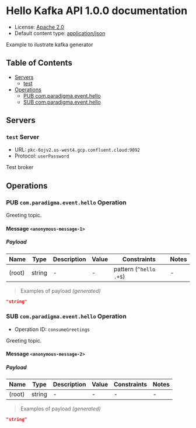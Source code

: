 # Hello Kafka API 1.0.0 documentation

* License: [Apache 2.0](https://www.apache.org/licenses/LICENSE-2.0)
* Default content type: [application/json](https://www.iana.org/assignments/media-types/application/json)

Example to ilustrate kafka generator


## Table of Contents

* [Servers](#servers)
  * [test](#test-server)
* [Operations](#operations)
  * [PUB com.paradigma.event.hello](#pub-comparadigmaeventhello-operation)
  * [SUB com.paradigma.event.hello](#sub-comparadigmaeventhello-operation)

## Servers

### `test` Server

* URL: `pkc-6ojv2.us-west4.gcp.confluent.cloud:9092`
* Protocol: `userPassword`

Test broker


## Operations

### PUB `com.paradigma.event.hello` Operation

Greeting topic.

#### Message `<anonymous-message-1>`

##### Payload

| Name | Type | Description | Value | Constraints | Notes |
|---|---|---|---|---|---|
| (root) | string | - | - | pattern (`^hello .+$`) | - |

> Examples of payload _(generated)_

```json
"string"
```



### SUB `com.paradigma.event.hello` Operation

* Operation ID: `consumeGreetings`

Greeting topic.

#### Message `<anonymous-message-2>`

##### Payload

| Name | Type | Description | Value | Constraints | Notes |
|---|---|---|---|---|---|
| (root) | string | - | - | - | - |

> Examples of payload _(generated)_

```json
"string"
```



